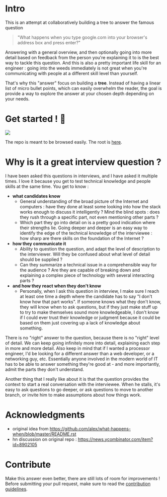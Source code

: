 # Intro

This is an attempt at collaboratively building a tree to answer the famous question

>"What happens when you type google.com into your browser's address box and press enter?"

Answering with a general overview, and then optionally going into more detail based on feedback from the person you're explaining it to is the best way to tackle this question. And this is also a pretty important life skill for an engineer : going into the weeds immediately is not great when you're communicating with people at a different skill level than yourself.

That's why this "answer" focus on building a **tree**. Instead of having a linear list of micro bullet points, which can easily overwhelm the reader, the goal is provide a way to explore the answer at your chosen depth depending on your needs.


# Get started ! :rocket:

![](http://nutritionhealth.fit/wp-content/uploads/2016/03/start-here-red.png)

The repo is meant to be browsed easily. The root is [here](./root/).


# Why is it a great interview question ?

I have been asked this questions in interviews, and I have asked it multiple times. I love it because you get to test technical knowledge and people skills at the same time. You get to know :

- **what candidates know**
  - General understanding of the broad picture of the Internet and computers : have they done at least some looking into how the stack works enough to discuss it intelligently ? Mind the blind spots : does they rush through a specific part, not even mentioning other parts ?
  - Which part they go into detail on is a pretty good indication where their strengths lie. Going deeper and deeper is an easy way to identify the edge of the technical knowledge of the interviewee : how sharp are there skills on the foundation of the Internet ?
- **how they communicate it**
  - Ability to question the question, and adapt the level of description to the interviewer. Will they be confused about what level of detail should be supplied ?
  - Can they summarize a technical issue in a comprehensible way for the audience ?  Are they are capable of breaking down and explaining a complex piece of technology with several interacting parts ?
- **and how they react when they don't know**
  - Personally, when I ask this question in interview, I make sure I reach at least one time a depth where the candidate has to say "I don't know how that part works". If someone knows what they don't know, they will know when to ask questions, but if they just make stuff up to try to make themselves sound more knowledgeable, I don't know if I could ever trust their knowledge or judgment because it could be based on them just covering up a lack of knowledge about something.

There is no "right" answer to the question, because there is no "right" level of detail. We can keep going infinitely more into detail, explaining each step in more and more detail. Also keep in mind that if I wanted a processor engineer, I'd be looking for a different answer than a web developer, or a networking guy, etc. Essentially anyone involved in the modern world of IT has to be able to answer something they're good at - and more importantly, admit the parts they don't understand.

Another thing that I really like about it is that the question provides the context to start a real conversation with the interviewee. When he stalls, it's easy to ask questions to go deeper, or ask questions to move to another branch, or invite him to make assumptions about how things work.


# Acknowledgments

- original idea from https://github.com/alex/what-happens-when/blob/master/README.rst
- hn discussion on original repo  : https://news.ycombinator.com/item?id=8902105


# Contribute

Make this answer even better, there are still lots of room for improvements ! Before submitting your pull request, make sure to read the [contribution guidelines](./CONTRIBUTING.md).
